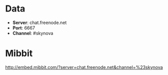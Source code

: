 # Data #

  * **Server**: chat.freenode.net
  * **Port**: 6667
  * **Channel**: #skynova

# Mibbit #

http://embed.mibbit.com/?server=chat.freenode.net&channel=%23skynova